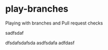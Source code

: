 # play-branches
Playing with branches and Pull request checks

sadfsdaf

dfsdafsdafsda
asdfsdafa
adfdasf
